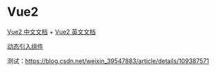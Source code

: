 <!--
 * @Author: TerryMin
 * @Date: 2022-10-12 07:26:48
 * @LastEditors: TerryMin
 * @LastEditTime: 2023-02-22 18:03:26
 * @Description: file not
-->
# Vue2

[Vue2 中文文档](https://v2.cn.vuejs.org/) + [Vue2 英文文档](https://cli.vuejs.org/guide/)

[动态引入组件](https://blog.csdn.net/qq_32594913/article/details/126039629)

测试：https://blog.csdn.net/weixin_39547883/article/details/109387571

